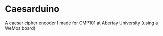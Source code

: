 # Caesarduino
A caesar cipher encoder I made for CMP101 at Abertay University (using a WeMos board)
